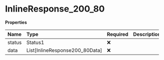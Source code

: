 # InlineResponse_200_80

**Properties**

| Name   | Type                           | Required | Description |
| :----- | :----------------------------- | :------- | :---------- |
| status | Status1                        | ❌       |             |
| data   | List[InlineResponse200_80Data] | ❌       |             |
